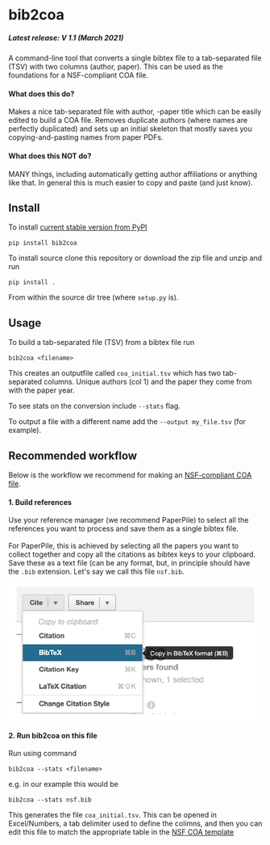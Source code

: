 bib2coa
==============================
##### Latest release: V 1.1 (March 2021)

A command-line tool that converts a single bibtex file to a tab-separated file (TSV) with two columns (author, paper). This can be used as the foundations for a NSF-compliant COA file.

#### What does this do?
Makes a nice tab-separated file with author, <year>-paper title which can be easily edited to build a COA file. Removes duplicate authors (where names are perfectly duplicated) and sets up an initial skeleton that mostly saves you copying-and-pasting names from paper PDFs. 

#### What does this NOT do?
MANY things, including automatically getting author affiliations or anything like that. In general this is much easier to copy and paste (and just know).



## Install

To install [current stable version from PyPI](https://pypi.org/project/bib2coa/)


	pip install bib2coa

To install source clone this repository or download the zip file and unzip and run

	pip install .
	
From within the source dir tree (where `setup.py` is).

## Usage
To build a tab-separated file (TSV) from a bibtex file run

	bib2coa <filename>
	
This creates an outputfile called `coa_initial.tsv` which has two tab-separated columns. Unique authors (col 1) and the paper they come from with the paper year. 

To see stats on the conversion include `--stats` flag. 

To output a file with a different name add the `--output my_file.tsv` (for example).
		
		
## Recommended workflow
Below is the workflow we recommend for making an [NSF-compliant COA file](https://www.nsf.gov/bfa/dias/policy/coa.jsp).

#### 1. Build references
Use your reference manager (we recommend PaperPile) to select all the references you want to process and save them as a single bibtex file. <br><br>
For PaperPile, this is achieved by selecting all the papers you want to collect together and copy all the citations as bibtex keys to your clipboard. Save these as a text file (can be any format, but, in principle should have the `.bib` extension. Let's say we call this file `nsf.bib`.

![paperpile_screenshot](docs/images/img1-01.png)

#### 2. Run bib2coa on this file 

Run using command

	bib2coa --stats <filename>
	
e.g. in our example this would be

	bib2coa --stats nsf.bib
		
This generates the file `coa_initial.tsv`. This can be opened in Excel/Numbers, a tab delimiter used to define the colimns, and then you can edit this file to match the appropriate table in the [NSF COA template](https://www.nsf.gov/bfa/dias/policy/coa.jsp)



